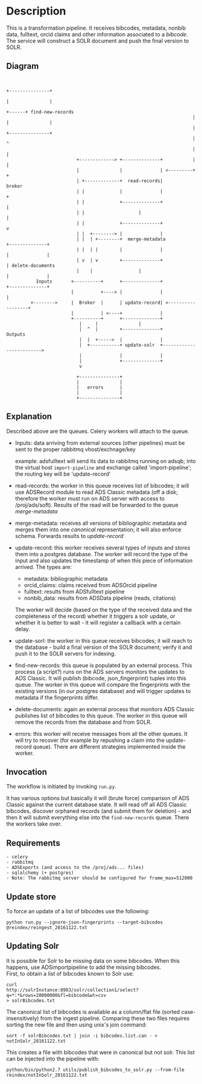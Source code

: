 # Description

This is a transformation pipeline. It receives bibcodes, metadata, nonbib data, fulltext, orcid claims and other
information associated to a *bibcode*. The service will construct a SOLR document and push the final version to
SOLR.

## Diagram




```

                                                                            +---------------+
                                                                            |               |
                                                                     +------+ find-new-records
                                                                     |      |               |
                                                                     |      +---------------+
                                                                     |             ^
                                                                     |             |
                          +-------------> +--------------+           |             |
                          |               |              | <---------+             +
                          | +-------------+  read-records|                      broker
                          | |             |              |                         +
                          | |             +--------------+                         |
                          | |                    |                                 |
                          | |             +--------------+                         v
                          | |  +--------> |              |
                          | |  | +--------+  merge-metadata                 +--------------+
                          | |  | |        |              |                  |              |
                          | v  | v        +--------------+                  | delete-documents
                          |    |                 |                          |              |
           Inputs       +----------+      +--------------+                  +--------------+
                        |          +----> |              |                    |
         +-------->     |  Broker  |      | update-record| <------------------+
                        |          | <----+              |
                        +----------+      +--------------+
                           |     |               |
                           |  ^  |        +--------------+            Outputs
                           |  |  +----->  |              |
                           |  +-----------+ update-solr  +------------------------->
                           |              |              |
                           |              +--------------+
                           v

                          +---------------+
                          |               |
                          |   errors      |
                          |               |
                          +---------------+
```


## Explanation

Described above are the queues. Celery workers will attach to the queue.

 - Inputs: data arriving from external sources (other pipelines) must be sent to the proper rabbitmq vhost/exchnage/key
 
    example: adsfulltext will send its data to rabbitmq running on adsqb; into the virtual host `import-pipeline` and exchange called 'import-pipeline'; the routing key will be 'update-record'
    
 - read-records: the worker in this queue receives list of bibcodes; it will use ADSRecord module to read ADS Classic
     metadata (off a disk; therefore the worker must run on ADS server with access to /proj/ads/soft). Results of the
     read will be forwarded to the queue *merge-metadata*
     
 - merge-metadata: receives all versions of bibliographic metadata and merges them into one *canonical* representation; it will also enforce schema. Forwards results to *update-record*
 
 - update-record: this worker receives several types of inputs and *stores* them into a postgres database. The worker
    will record the type of the input and also updates the timestamp of when this piece of information arrived. The 
    types are:
    
    - metadata: bibliographic metadata
    - orcid_claims: claims received from ADSOrcid pipeline
    - fulltext: results from ADSfulltext pipeline
    - nonbib_data: results from ADSData pipeline (reads, citations)
    
    The worker will decide (based on the type of the received data and the completeness of the record)
    whether it triggers a solr update, or whether it is better to wait - it will register a callback
    with a certain delay.
    
 - update-sorl: the worker in this queue receives bibcodes; it will reach to the database - build a final version of 
    the SOLR document; verify it and push it to the SOLR servers for indexing.
    
    
 - find-new-records: this queue is populated by an external process. This process (a script?) runs on the ADS servers
    monitors the updates to ADS Classic. It will publish (bibcode, json_fingerprint) tuples into this queue. The worker
    in this queue will compare the fingerprints with the existing versions (in our postgres database) and will trigger
    updates to metadata if the fingerprints differ.
    
 - delete-documents: again an external process that monitors ADS Classic publishes list of bibcodes to this queue. The
    worker in this queue will remove the records from the database and from SOLR.
    
 - errors: this worker will receive messages from all the other queues. It will try to recover (for example by repushing
    a claim into the update-record queue). There are different strategies implemented inside the worker.


## Invocation

The workflow is initiated by invoking `run.py`.
    
It has various options but basically it will (brute force) comparison of ADS Classic against the
current database state. It will read off all ADS Classic bibcodes, discover orphaned records (and
submit them for deletion) - and then it will submit everything else into the `find-new-records`
queue. There the workers take over.    

 

## Requirements
    - celery
    - rabbitmq
    - ADSExports (and access to the /proj/ads... files)
    - sqlalchemy (+ postgres)
    - Note: The rabbitmq server should be configured for frame_max=512000

## Update store

To force an update of a list of bibcodes use the following:
```
python run.py --ignore-json-fingerprints --target-bibcodes @reindex/reingest_20161122.txt
```

## Updating Solr
It is possible for Solr to be missing data on some bibcodes.  When
this happens, use ADSimportpipeline to add the missing bibcodes.  
First, to obtain a list of bibcodes known to Solr use:
```
curl 
http://solrInstance:8983/solr/collection1/select?q=*:*&rows=20000000&fl=bibcode&wt=csv
> solrBibcodes.txt
```

The canonical list of bibcodes is available as a column/flat file (sorted case-insensitively)
from the ingest pipeline.  Comparing these two files requires sorting the new file
and then using unix's join command:

```
sort -f solrBibcodes.txt | join -i bibcodes.list.can - > notInSolr_20161122.txt
```

This creates a file with bibcodes that were in canonical but not
solr.  This list can be injected into the pipeline with:
```
python/bin/python2.7 utils/publish_bibcodes_to_solr.py --from-file reindex/notInSolr_20161122.txt
```
  